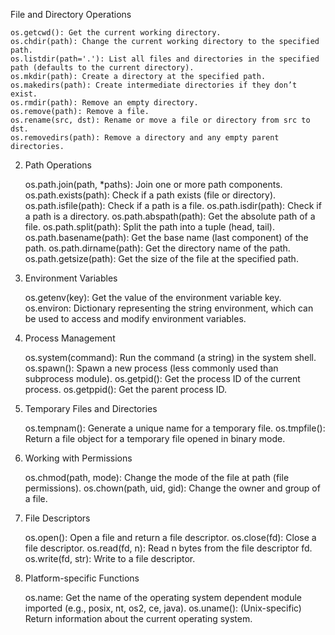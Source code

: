 File and Directory Operations

    os.getcwd(): Get the current working directory.
    os.chdir(path): Change the current working directory to the specified path.
    os.listdir(path='.'): List all files and directories in the specified path (defaults to the current directory).
    os.mkdir(path): Create a directory at the specified path.
    os.makedirs(path): Create intermediate directories if they don’t exist.
    os.rmdir(path): Remove an empty directory.
    os.remove(path): Remove a file.
    os.rename(src, dst): Rename or move a file or directory from src to dst.
    os.removedirs(path): Remove a directory and any empty parent directories.

2. Path Operations

    os.path.join(path, *paths): Join one or more path components.
    os.path.exists(path): Check if a path exists (file or directory).
    os.path.isfile(path): Check if a path is a file.
    os.path.isdir(path): Check if a path is a directory.
    os.path.abspath(path): Get the absolute path of a file.
    os.path.split(path): Split the path into a tuple (head, tail).
    os.path.basename(path): Get the base name (last component) of the path.
    os.path.dirname(path): Get the directory name of the path.
    os.path.getsize(path): Get the size of the file at the specified path.

3. Environment Variables

    os.getenv(key): Get the value of the environment variable key.
    os.environ: Dictionary representing the string environment, which can be used to access and modify environment variables.

4. Process Management

    os.system(command): Run the command (a string) in the system shell.
    os.spawn(): Spawn a new process (less commonly used than subprocess module).
    os.getpid(): Get the process ID of the current process.
    os.getppid(): Get the parent process ID.

5. Temporary Files and Directories

    os.tempnam(): Generate a unique name for a temporary file.
    os.tmpfile(): Return a file object for a temporary file opened in binary mode.

6. Working with Permissions

    os.chmod(path, mode): Change the mode of the file at path (file permissions).
    os.chown(path, uid, gid): Change the owner and group of a file.

7. File Descriptors

    os.open(): Open a file and return a file descriptor.
    os.close(fd): Close a file descriptor.
    os.read(fd, n): Read n bytes from the file descriptor fd.
    os.write(fd, str): Write to a file descriptor.

8. Platform-specific Functions

    os.name: Get the name of the operating system dependent module imported (e.g., posix, nt, os2, ce, java).
    os.uname(): (Unix-specific) Return information about the current operating system.

